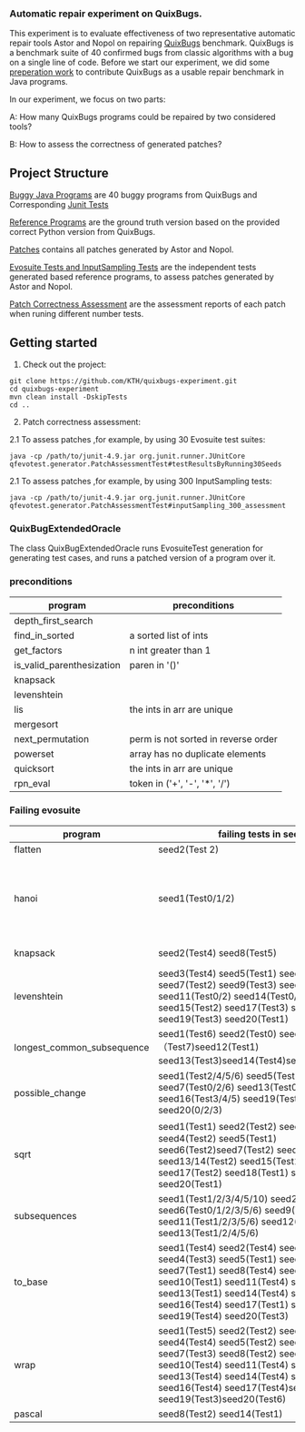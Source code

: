 ### Automatic repair experiment on QuixBugs.

This experiment is to evaluate effectiveness of two representative automatic repair tools Astor and Nopol on repairing [QuixBugs](https://github.com/jkoppel/QuixBugs) benchmark. QuixBugs is a benchmark suite of 40 confirmed bugs from classic algorithms with a bug on a single line of code. Before we start our experiment, we did some [preperation work](https://github.com/jkoppel/QuixBugs/pulls?q=is%3Apr+is%3Aclosed) to contribute QuixBugs as a usable repair benchmark in Java programs.

In our experiment, we focus on two parts:

A: How many QuixBugs programs could be repaired by two considered tools?

B: How to assess the correctness of generated patches?




## Project Structure

[Buggy Java Programs](https://github.com/KTH/quixbugs-experiment/tree/master/src/main/java/buggy_java_programs) are 40 buggy programs from QuixBugs and Corresponding [Junit Tests](https://github.com/KTH/quixbugs-experiment/tree/master/src/test/java/buggy_java_programs)

[Reference Programs](https://github.com/KTH/quixbugs-experiment/tree/master/src/main/java/java_programs) are the ground truth version based on the provided correct Python version from QuixBugs.

[Patches](https://github.com/KTH/quixbugs-experiment/tree/master/patches) contains all patches generated by Astor and Nopol.

[Evosuite Tests and InputSampling Tests](https://github.com/KTH/quixbugs-experiment/tree/master/generatedTests) are the independent tests generated based reference programs, to assess patches generated by Astor and Nopol. 

[Patch Correctness Assessment](https://github.com/KTH/quixbugs-experiment/tree/master/patches_assessment_report) are the assessment reports of each patch when runing different number tests.

## Getting started

1) Check out the project:

```
git clone https://github.com/KTH/quixbugs-experiment.git
cd quixbugs-experiment
mvn clean install -DskipTests
cd ..
```

2) Patch correctness assessment:

2.1 To assess patches ,for example, by using 30 Evosuite test suites:

```
java -cp /path/to/junit-4.9.jar org.junit.runner.JUnitCore qfevotest.generator.PatchAssessmentTest#testResultsByRunning30Seeds

```
2.1 To assess patches ,for example, by using 300 InputSampling tests:

```
java -cp /path/to/junit-4.9.jar org.junit.runner.JUnitCore qfevotest.generator.PatchAssessmentTest#inputSampling_300_assessment
```


### QuixBugExtendedOracle

The class QuixBugExtendedOracle runs EvosuiteTest generation for generating test cases, and runs a patched version of a program over it.

### preconditions

| program | preconditions|
| --- |---|
|depth_first_search||
|find_in_sorted|a sorted list of ints|
|get_factors|n int greater than 1|
|is_valid_parenthesization|paren in '()'|
|knapsack||
|levenshtein||
|lis|the ints in arr are unique|
|mergesort||
|next_permutation|perm is not sorted in reverse order|
|powerset|array has no duplicate elements|
|quicksort|the ints in arr are unique|
|rpn_eval|token in ('+', '-', '*', '/')|

### Failing evosuite

| program | failing tests in seed|reason|solution|
| --- |---| --- |---|
| flatten |seed2(Test 2)|illegal paramters|remove|
|hanoi | seed1(Test0/1/2)  |Timeout/Compilation errors |increase timeout /add uncheck annotation for each method|
|knapsack|seed2(Test4) seed8(Test5)|ArrayIndexOutOfBoundsException(Undeclared exception)|remove|
|levenshtein|seed3(Test4) seed5(Test1) seed6(Test2) seed7(Test2) seed9(Test3) seed10(Test2) seed11(Test0/2) seed14(Test0/1/5/6) seed15(Test2) seed17(Test3) seed18(Test4) seed19(Test3) seed20(Test1)|recursion error|remove|
|longest_common_subsequence|seed1(Test6) seed2(Test0) seed11（Test7)seed12(Test1) seed13(Test3)seed14(Test4)seed16(Test0/6）|timeout|remove timeout|
|possible_change|seed1(Test2/4/5/6) seed5(Test3/4/6/7) seed7(Test0/2/6) seed13(Test0/1/4/5) seed16(Test3/4/5) seed19(Test1/4/5) seed20(0/2/3)|illegal paramters(recursion)|remove|
|sqrt|seed1(Test1) seed2(Test2) seed3(Test2）seed4(Test2) seed5(Test1) seed6(Test2)seed7(Test2) seed8/9/10(Test1) seed13/14(Test2) seed15(Test1) seed17(Test2) seed18(Test1) seed19(Test2) seed20(Test1)|illegal paramters(recursion)|remove|
|subsequences|seed1(Test1/2/3/4/5/10) seed2(0/2/3/5/6/7) seed6(Test0/1/2/3/5/6) seed9(Test0/1/2) seed11(Test1/2/3/5/6) seed12(Test1/3/4) seed13(Test1/2/4/5/6)|illegal paramters(recursion)|remove|
|to_base|seed1(Test4) seed2(Test4) seed3(Test3) seed4(Test3) seed5(Test1) seed6(Test4) seed7(Test1) seed8(Test4) seed9(Test4) seed10(Test1) seed11(Test4) seed12(Test4) seed13(Test1) seed14(Test4) seed15(Test4) seed16(Test4) seed17(Test1) seed18(Test4) seed19(Test4) seed20(Test3)|illegal paramters(recursion)|remove|
|wrap|seed1(Test5) seed2(Test2) seed3(Test2) seed4(Test4) seed5(Test2) seed6(Test3) seed7(Test3) seed8(Test2) seed9(Test2) seed10(Test4) seed11(Test4) seed12(Test4) seed13(Test4) seed14(Test4) seed15(Test4) seed16(Test4) seed17(Test4)seed18(Test3) seed19(Test3)seed20(Test6)|illegal paramters(recursion)|remove|
|pascal|seed8(Test2) seed14(Test1)|illegal paramters(recursion)|remove|




